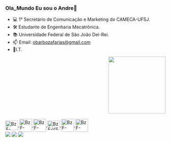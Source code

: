 ### Ola_Mundo Eu sou o Andre👋
- 💻 1° Secretário de Comunicação e Marketing do CAMECA-UFSJ.
- 🛠️ Estudante de Engenharia Mecatrônica.
- 📚 Universidade Federal de São João Del-Rei.
- 📫 Email: obarbozafarias@gmail.com
- 🧠I.T.
<div align="right">
  <a href="https://github.com/andrebzf">
  <img height="180em" src="https://github-readme-stats.vercel.app/api?username=andrebzf&show_icons=true&theme=prussian&include_all_commits=true&count_private=true"/>
</div>
</div>
<div style="display: inline_block"><br>
  <img align="center" alt="BzF-C++" height="30" width="40" src="https://cdn.jsdelivr.net/gh/devicons/devicon/icons/cplusplus/cplusplus-original.svg">
       <img align="center" alt="BzF-Win" heght="30" width="40" src="https://cdn.jsdelivr.net/gh/devicons/devicon/icons/python/python-original.svg">
    <img align="center" alt="BzF-Win" heght="30" width="40" src="https://cdn.jsdelivr.net/gh/devicons/devicon/icons/rstudio/rstudio-original.svg">
  <img align="center" alt="BzF-VS" height="30" width="40" src="https://cdn.jsdelivr.net/gh/devicons/devicon/icons/vscode/vscode-original.svg">
       <img align="center" alt="BzF-Win" heght="30" width="40" src="https://cdn.jsdelivr.net/gh/devicons/devicon/icons/photoshop/photoshop-line.svg">
     <img align="center" alt="BzF-Win" heght="30" width="40" src="https://cdn.jsdelivr.net/gh/devicons/devicon/icons/premierepro/premierepro-original.svg">
</div>
  
 
<div> 
  <a href="https://instagram.com/rafaballerini" target="_blank"><img src="https://img.shields.io/badge/-Instagram-%23E4405F?style=for-the-badge&logo=instagram&logoColor=white" target="_blank"></a>
  <a href = "mailto:obarbozafarias@gmail.com"><img src="https://img.shields.io/badge/-Gmail-%23333?style=for-the-badge&logo=gmail&logoColor=white" target="_blank"></a>
  <a href="https://www.linkedin.com/in/andrebzf" target="_blank"><img src="https://img.shields.io/badge/-LinkedIn-%230077B5?style=for-the-badge&logo=linkedin&logoColor=white" target="_blank"></a> 
</div>
